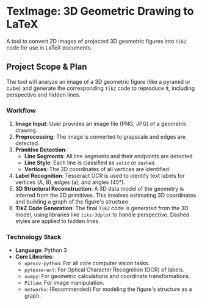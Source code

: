 # TexImage: 3D Geometric Drawing to LaTeX

A tool to convert 2D images of projected 3D geometric figures into `TikZ` code for use in LaTeX documents.

## Project Scope & Plan

The tool will analyze an image of a 3D geometric figure (like a pyramid or cube) and generate the corresponding `TikZ` code to reproduce it, including perspective and hidden lines.

### Workflow

1.  **Image Input**: User provides an image file (PNG, JPG) of a geometric drawing.
2.  **Preprocessing**: The image is converted to grayscale and edges are detected.
3.  **Primitive Detection**:
    *   **Line Segments**: All line segments and their endpoints are detected.
    *   **Line Style**: Each line is classified as `solid` or `dashed`.
    *   **Vertices**: The 2D coordinates of all vertices are identified.
4.  **Label Recognition**: Tesseract OCR is used to identify text labels for vertices (A, B), edges (a), and angles (45°).
5.  **3D Structural Reconstruction**: A 3D data model of the geometry is inferred from the 2D primitives. This involves estimating 3D coordinates and building a graph of the figure's structure.
6.  **TikZ Code Generation**: The final `TikZ` code is generated from the 3D model, using libraries like `tikz-3dplot` to handle perspective. Dashed styles are applied to hidden lines.

### Technology Stack

*   **Language**: Python 3
*   **Core Libraries**:
    *   `opencv-python`: For all core computer vision tasks.
    *   `pytesseract`: For Optical Character Recognition (OCR) of labels.
    *   `numpy`: For geometric calculations and coordinate transformations.
    *   `Pillow`: For image manipulation.
    *   `networkx`: (Recommended) For modeling the figure's structure as a graph.
